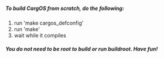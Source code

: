##### To build CargOS from scratch, do the following:

1. run 'make cargos_defconfig'
2. run 'make'
3. wait while it compiles

##### You do not need to be root to build or run buildroot.  Have fun!
